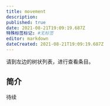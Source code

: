 ```yaml
---
title: movement
description:
published: true
date: 2021-08-21T19:09:19.687Z
特殊标签标记: #无标签
editor: markdown
dateCreated: 2021-08-21T19:09:19.687Z
---
```


请到左边的树状列表，进行查看条目。

## 简介

待续
